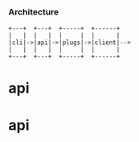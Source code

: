 ### Architecture
```
+---+  +---+  +-----+  +------+
|   |  |   |  |     |  |      |
|cli|->|api|->|plugs|->|client|-->
|   |  |   |  |     |  |      |
+---+  +---+  +-----+  +------+ 
```
# api
# api
